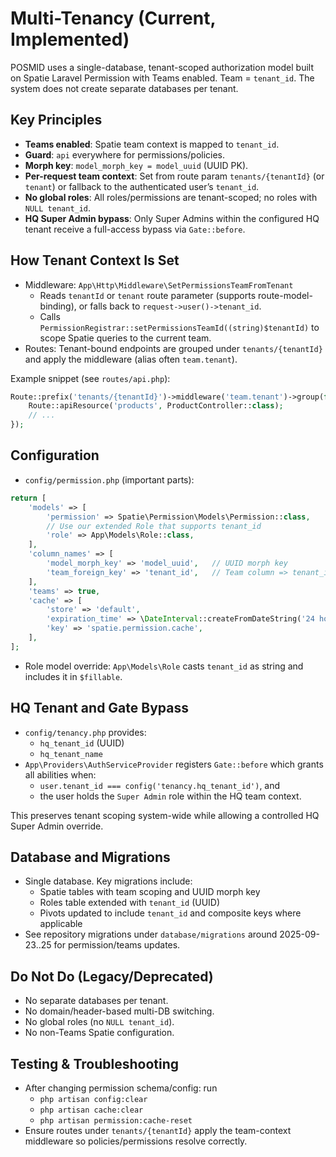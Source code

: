 # Multi-Tenancy (Current, Implemented)

POSMID uses a single-database, tenant-scoped authorization model built on Spatie Laravel Permission with Teams enabled. Team = `tenant_id`. The system does not create separate databases per tenant.

## Key Principles
- **Teams enabled**: Spatie team context is mapped to `tenant_id`.
- **Guard**: `api` everywhere for permissions/policies.
- **Morph key**: `model_morph_key = model_uuid` (UUID PK).
- **Per-request team context**: Set from route param `tenants/{tenantId}` (or `tenant`) or fallback to the authenticated user’s `tenant_id`.
- **No global roles**: All roles/permissions are tenant-scoped; no roles with `NULL tenant_id`.
- **HQ Super Admin bypass**: Only Super Admins within the configured HQ tenant receive a full-access bypass via `Gate::before`.

## How Tenant Context Is Set
- Middleware: `App\Http\Middleware\SetPermissionsTeamFromTenant`
  - Reads `tenantId` or `tenant` route parameter (supports route-model-binding), or falls back to `request->user()->tenant_id`.
  - Calls `PermissionRegistrar::setPermissionsTeamId((string)$tenantId)` to scope Spatie queries to the current team.
- Routes: Tenant-bound endpoints are grouped under `tenants/{tenantId}` and apply the middleware (alias often `team.tenant`).

Example snippet (see `routes/api.php`):
```php
Route::prefix('tenants/{tenantId}')->middleware('team.tenant')->group(function () {
    Route::apiResource('products', ProductController::class);
    // ...
});
```

## Configuration
- `config/permission.php` (important parts):
```php
return [
    'models' => [
        'permission' => Spatie\Permission\Models\Permission::class,
        // Use our extended Role that supports tenant_id
        'role' => App\Models\Role::class,
    ],
    'column_names' => [
        'model_morph_key' => 'model_uuid',   // UUID morph key
        'team_foreign_key' => 'tenant_id',   // Team column => tenant_id
    ],
    'teams' => true,
    'cache' => [
        'store' => 'default',
        'expiration_time' => \DateInterval::createFromDateString('24 hours'),
        'key' => 'spatie.permission.cache',
    ],
];
```
- Role model override: `App\Models\Role` casts `tenant_id` as string and includes it in `$fillable`.

## HQ Tenant and Gate Bypass
- `config/tenancy.php` provides:
  - `hq_tenant_id` (UUID)
  - `hq_tenant_name`
- `App\Providers\AuthServiceProvider` registers `Gate::before` which grants all abilities when:
  - `user.tenant_id === config('tenancy.hq_tenant_id')`, and
  - the user holds the `Super Admin` role within the HQ team context.

This preserves tenant scoping system-wide while allowing a controlled HQ Super Admin override.

## Database and Migrations
- Single database. Key migrations include:
  - Spatie tables with team scoping and UUID morph key
  - Roles table extended with `tenant_id` (UUID)
  - Pivots updated to include `tenant_id` and composite keys where applicable
- See repository migrations under `database/migrations` around 2025-09-23..25 for permission/teams updates.

## Do Not Do (Legacy/Deprecated)
- No separate databases per tenant.
- No domain/header-based multi-DB switching.
- No global roles (no `NULL tenant_id`).
- No non-Teams Spatie configuration.

## Testing & Troubleshooting
- After changing permission schema/config: run
  - `php artisan config:clear`
  - `php artisan cache:clear`
  - `php artisan permission:cache-reset`
- Ensure routes under `tenants/{tenantId}` apply the team-context middleware so policies/permissions resolve correctly.